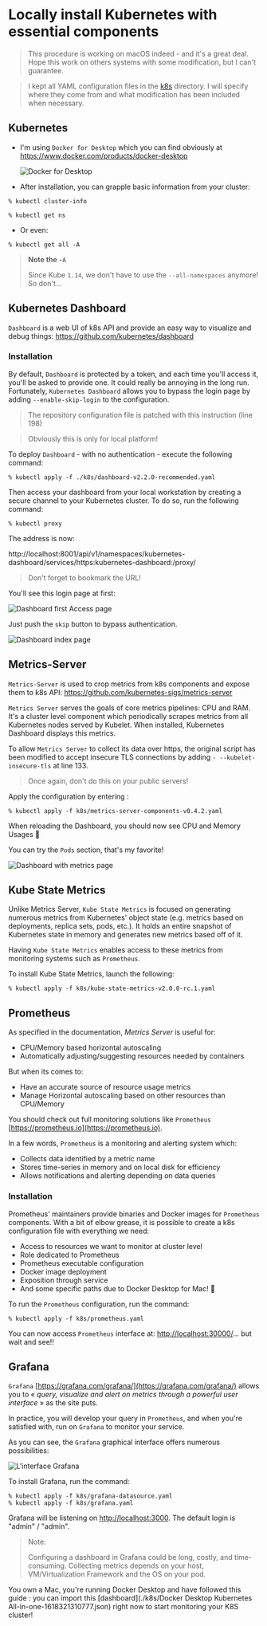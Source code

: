 # Locally install Kubernetes with essential components

> 
> This procedure is working on macOS indeed - and it's a great deal. Hope this work on others systems with some 
> modification, but I can't guarantee.

>
> I kept all YAML configuration files in the [k8s](k8s) directory. I will specify where they come from and
> what modification has been included when necessary.


## Kubernetes

* I'm using `Docker for Desktop` which you can find obviously at https://www.docker.com/products/docker-desktop

  ![Docker for Desktop](img/docker-desktop.png)

* After installation, you can grapple basic information from your cluster:

```shell
% kubectl cluster-info
```
```shell
% kubectl get ns
``` 

- Or even:
  
```shell
% kubectl get all -A
```
> **Note the `-A`**
> 
> Since Kube `1.14`, we don't have to use the `--all-namespaces` anymore! So don't...


## Kubernetes Dashboard

`Dashboard` is a web UI of k8s API and provide an easy way to visualize and debug things:
  https://github.com/kubernetes/dashboard
  

### Installation

By default, `Dashboard` is protected by a token, and each time you'll access it, you'll be asked to provide one. It could 
really be annoying in the long run. Fortunately, `Kubernetes Dashboard` allows you to bypass the login page by adding `--enable-skip-login` to the 
configuration.

> The repository configuration file is patched with this instruction (line 198) 

> Obviously this is only for local platform!

To deploy `Dashboard` - with no authentication - execute the following command:
```
% kubectl apply -f ./k8s/dashboard-v2.2.0-recommended.yaml
```
Then access your dashboard from your local workstation by creating a secure channel to your Kubernetes cluster. To do 
so, run the following command:
```
% kubectl proxy
```
The address is now:

http://localhost:8001/api/v1/namespaces/kubernetes-dashboard/services/https:kubernetes-dashboard:/proxy/

> Don't forget to bookmark the URL!

You'll see this login page at first:

![Dashboard first Access page](img/dashboard-first-access.jpg)

Just push the `skip` button to bypass authentication.

![Dashboard index page](img/dashboard-index.jpg)

## Metrics-Server

`Metrics-Server` is used to crop metrics from k8s components and expose them to k8s API:
  https://github.com/kubernetes-sigs/metrics-server

`Metrics Server` serves the goals of core metrics pipelines: CPU and RAM. It's a cluster level component which 
periodically scrapes metrics from all Kubernetes nodes served by Kubelet. When installed, Kubernetes Dashboard displays
this metrics.

To allow `Metrics Server` to collect its data over https, the original script has been modified to accept insecure TLS
connections by adding `- --kubelet-insecure-tls` at line 133.

> Once again, don't do this on your public servers!

Apply the configuration by entering :
```
% kubectl apply -f k8s/metrics-server-components-v0.4.2.yaml
```

When reloading the Dashboard, you should now see CPU and Memory Usages 🌈

You can try the `Pods` section, that's my favorite! 

![Dashboard with metrics page](img/dashboard-with-metrics.jpg)

## Kube State Metrics

Unlike Metrics Server, `Kube State Metrics` is focused on generating numerous metrics from Kubernetes' object state 
(e.g. metrics based on deployments, replica sets, pods, etc.). It holds an entire snapshot of Kubernetes state in memory
and generates new metrics based off of it.

Having `Kube State Metrics` enables access to these metrics from monitoring systems such as `Prometheus`.

To install Kube State Metrics, launch the following:
```
% kubectl apply -f k8s/kube-state-metrics-v2.0.0-rc.1.yaml
```

## Prometheus

As specified in the documentation, *Metrics Server* is useful for:

- CPU/Memory based horizontal autoscaling
- Automatically adjusting/suggesting resources needed by containers

But when its comes to:

- Have an accurate source of resource usage metrics
- Manage Horizontal autoscaling based on other resources than CPU/Memory

You should check out full monitoring solutions like `Prometheus` 
[https://prometheus.io](https://prometheus.io).

In a few words, `Prometheus` is a monitoring and alerting system which:
- Collects data identified by a metric name
- Stores time-series in memory and on local disk for efficiency
- Allows notifications and alerting depending on data queries

### Installation

Prometheus' maintainers provide binaries and Docker images for `Prometheus` components. 
With a bit of elbow grease, it is possible to create a k8s configuration file with everything we need:
- Access to resources we want to monitor at cluster level
- Role dedicated to Prometheus
- Prometheus executable configuration
- Docker image deployment
- Exposition through service
- And some specific paths due to Docker Desktop for Mac! 🥵

To run the `Prometheus` configuration, run the command:
```
% kubectl apply -f k8s/prometheus.yaml
```

You can now access `Prometheus` interface at:
[http://localhost:30000/](http://localhost:30000/)... but wait and see!!

## Grafana

`Grafana` [https://grafana.com/grafana/](https://grafana.com/grafana/) allows you to « *query, visualize and alert on 
metrics through a powerful user interface* » as the site puts.

In practice, you will develop your query in `Prometheus`, and when you're satisfied with, run on `Grafana` to 
monitor your service.

As you can see, the `Grafana` graphical interface offers numerous possibilities:

![L'interface Grafana](img/grafana-ui.png)

To install Grafana, run the command:
```
% kubectl apply -f k8s/grafana-datasource.yaml
% kubectl apply -f k8s/grafana.yaml
```

Grafana will be listening on [http://localhost:3000](http://localhost:3000). The default login is "admin" / "admin".

> Note:
> 
> Configuring a dashboard in Grafana could be long, costly, and time-consuming. Collecting metrics depends on your host, 
VM/Virtualization Framework and the OS on your pod.

You own a Mac, you're running Docker Desktop and have followed this guide : you can import this 
[dashboard](./k8s/Docker Desktop Kubernetes All-in-one-1618321310777.json) right now to start monitoring your K8S cluster!